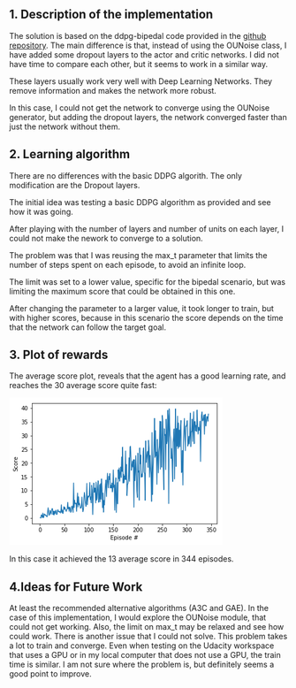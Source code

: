 ## 1. Description of the implementation
The solution is based on the ddpg-bipedal code provided in the [github repository](https://github.com/udacity/deep-reinforcement-learning/tree/master/ddpg-bipedal). The main difference is that, instead of using the OUNoise class, I have added some dropout layers to the actor and critic networks. I did not have time to compare each other, but it seems to work in a similar way.

These layers usually work very well with Deep Learning Networks. They remove information and makes the network more robust.

 In this case, I could not get the network to converge using the OUNoise generator, but adding the dropout layers, the network converged faster than just the network without them.

 ## 2. Learning algorithm
There are no differences with the basic DDPG algorith. The only modification are the Dropout layers.

 The initial idea was testing a basic DDPG algorithm as provided and see how it was going.

After playing with the number of layers and number of units on each layer, I could not make the nework to converge to a solution.

The problem was that I was reusing the max_t parameter that limits the number of steps spent on each episode, to avoid an infinite loop.

The limit was set to a lower value, specific for the bipedal scenario, but was limiting the maximum score that could be obtained in this one.

After changing the parameter to a larger value, it took longer to train, but with higher scores, because in this scenario the score depends on the time that the network can follow the target goal.


 ## 3. Plot of rewards
The average score plot, reveals that the agent has a good learning rate, and reaches the 30 average score quite fast:

![](plot.png)

In this case it achieved the 13 average score in 344 episodes.

## 4.Ideas for Future Work
At least the recommended alternative algorithms (A3C and GAE).
In the case of this implementation, I would explore the OUNoise module, that could not get working. Also, the limit on max_t may be relaxed and see how could work.
There is another issue that I could not solve. This problem takes a lot to train and converge. Even when testing on the Udacity workspace that uses a GPU or in my local computer that does not use a GPU, the train time is similar. I am not sure where the problem is, but definitely seems a good point to improve. 

